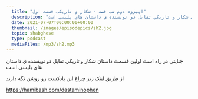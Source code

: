 ```yaml
---
  title: "اپیزود دوم شب قصه - شکار و تاریکی قسمت اول"
  description: "جنایتی در راه است...اولين قسمت داستان شكار و تاريكي تقابل دو نويسنده ي داستان هاي پليسي است"
  date: 2021-07-07T00:00:00+00:00
  thumbnail: /images/episodepics/sh2.jpg
  topic: shabghese
  type: podcast
  mediaFiles: /mp3/sh2.mp3
---
```

جنایتی در راه است
اولين قسمت داستان شكار و تاريكي تقابل دو نويسنده ي داستان هاي پليسي است

از طریق لینک زیر چراغ این پادکست رو روشن نگه دارید

https://hamibash.com/dastaminophen